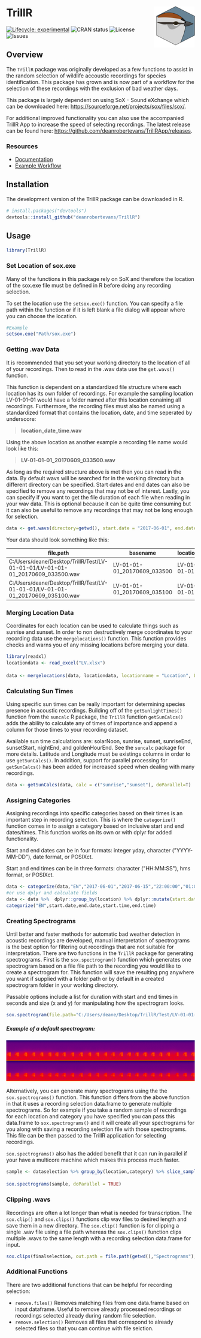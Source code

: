 # TrillR <img src="images/CHSPICO.svg" align="right" width="110" height="110"/>

<!-- badges: start -->

[![Lifecycle:
experimental](https://img.shields.io/badge/lifecycle-experimental-orange.svg)](https://www.tidyverse.org/lifecycle/#experimental)
![CRAN
status](https://www.r-pkg.org/badges/version/TrillR)
![License](https://img.shields.io/github/license/deanrobertevans/TrillR)
![Issues](https://img.shields.io/github/issues/deanrobertevans/TrillR)

<!-- badges: end -->
## Overview
The ``TrillR`` package was originally developed as a few functions to assist in the random selection of wildlife accoustic recordings for species identification. This package has grown and is now part of a workflow for the selection of these recordings with the exclusion of bad weather days.

This package is largely dependent on using SoX - Sound eXchange which can be downloaded here: <https://sourceforge.net/projects/sox/files/sox/>. 

For additional improved functionality you can also use the accompanied TrillR App to increase the speed of selecting recordings. The latest release can be found here: <https://github.com/deanrobertevans/TrillRApp/releases>.

### Resources 
* [Documentation](https://deanrobertevans.github.io/TrillR/)
* [Example Workflow](https://deanrobertevans.github.io/TrillR/articles/Workflow.html)

## Installation
The development version of the TrillR package can be downloaded in R.
```r
# install.packages("devtools")
devtools::install_github("deanrobertevans/TrillR")
```
## Usage

```r
library(TrillR)
```
### Set Location of sox.exe
Many of the functions in this package rely on SoX and therefore the location of the sox.exe file must be defined in R before doing any recording selection. 

To set the location use the  ``setsox.exe()`` function. You can specify a file path within the function or if it is left blank a file dialog will appear where you can choose the location.
```r
#Example
setsox.exe("Path/sox.exe")
```
### Getting .wav Data
It is recommended that you set your working directory to the location of all of your recordings. Then to read in the .wav data use the ``get.wavs()`` function.

This function is dependent on a standardized file structure where each location has its own folder of recordings. For example the sampling location LV-01-01-01 would have a folder named after this location conaining all recordings. Furthermore, the recording files must also be named using a standardized format that contains the location, date, and time seperated by underscore:
> **location_date_time.wav**

 Using the above location as another example a recording file name would look like this: 
 >**LV-01-01-01_20170609_033500.wav**

As long as the required structure above is met then you can read in the data. By default wavs will be searched for in the working directory but a different directory can be specified. Start dates and end dates can also be specified to remove any recordings that may not be of interest. Lastly, you can specify if you want to get the file duration of each file when reading in your wav data. This is optional because it can be quite time consuming but it can also be useful to remove any recordings that may not be long enough for selection.

```r
data <- get.wavs(directory=getwd(), start.date = "2017-06-01", end.date = "2017-06-30", getDuration=T)
```
Your data should look something like this:

| file.path                                                                      | basename                    | location    | datetime        | JDay | file.duration |
|--------------------------------------------------------------------------------|-----------------------------|-------------|-----------------|------|---------------|
| C:/Users/deane/Desktop/TrillR/Test/LV-01-01-01/LV-01-01-01_20170609_033500.wav | LV-01-01-01_20170609_033500 | LV-01-01-01 | 2017-06-09 3:35 | 160  | 600           |
| C:/Users/deane/Desktop/TrillR/Test/LV-01-01-01/LV-01-01-01_20170609_035100.wav | LV-01-01-01_20170609_035100 | LV-01-01-01 | 2017-06-09 3:51 | 160  | 600           |

### Merging Location Data
Coordinates for each location can be used to calculate things such as sunrise and sunset. In order to non destructively merge coordinates to your recording data use the `mergelocations()` function. This function provides checks and warns you of any missing locations before merging your data.

```r
library(readxl)
locationdata <- read_excel("LV.xlsx")

data <- mergelocations(data, locationdata, locationname = "Location", Latitude="Latitude", Longitude="Longitude")
```
### Calculating Sun Times
Using specific sun times can be really important for determining species presence in acoustic recordings. Building off of the `getSunlightTimes()` function from the `suncalc` R package, the `TrillR` function `getSunCalcs()` adds the ability to calculate any of times of importance and append a column for those times to your recording dataset. 

Available sun time calculations are: solarNoon, sunrise, sunset, sunriseEnd, sunsetStart, nightEnd, and goldenHourEnd. See the `suncalc` package for more details. Latitude and Longitude must be existings columns in order to use `getSunCalcs()`. In addition, support for parallel processing for `getSunCalcs()` has been added for increased speed when dealing with many recordings. 

```r
data <- getSunCalcs(data, calc = c("sunrise","sunset"), doParallel=T)
```

### Assigning Categories
Assigning recordings into specific categories based on their times is an important step in recording selection. This is where the `categorize()` function comes in to assign a category based on inclusive start and end dates/times. This function works on its own or with dplyr for added functionality.

Start and end dates can be in four formats: integer yday, character ("YYYY-MM-DD"), date format, or POSIXct.

Start and end times can be in three formats: character ("HH:MM:SS"), hms format, or POSIXct.

```r
data <- categorize(data,"EN","2017-06-01","2017-06-15","22:00:00","01:00:00")
#or use dplyr and calculate fields
data <- data %>%  dplyr::group_by(location) %>% dplyr::mutate(start.date=min(JDay),end.date=ceiling(mean(c(max(JDay),min(JDay)))),start.time=as_hms(sunset-3600),end.time=as_hms(sunset+3600)) %>%
categorize("EN",start.date,end.date,start.time,end.time)
```

### Creating Spectrograms
Until better and faster methods for automatic bad weather detection in acoustic recordings are developed, manual interpretation of spectrograms is the best option for filtering out recordings that are not suitable for interpretation. There are two functions in the `TrillR` package for generating spectrograms. First is the `sox.spectrogram()` function which generates one spectrogram based on a file file path to the recording you would like to create a spectrogram for. This function will save the resulting png anywhere you want if supplied with a folder path or by default in a created spectrogram folder in your working directory. 

Passable options include a list for duration with start and end times in seconds and size (x and y) for manipulating how the spectrogram looks. 
```r
sox.spectrogram(file.path="C:/Users/deane/Desktop/TrillR/Test/LV-01-01-01/LV-01-01-01_20170609_033500.wav", out.path = file.path(getwd(),"Spectrograms"), size = list(x = 2000, y = 1000), duration = list(start = 0, end = 180))
```
##### Example of a default spectrogram:
<img src="images/LV-01-01-01_20170608_075100.png" />

Alternatively, you can generate many spectrograms using the the `sox.spectrograms()` function. This function differs from the above function in that it uses a recording selection data.frame to generate multiple spectrograms. So for example if you take a random sample of recordings for each location and category you have specified you can pass this data.frame to `sox.spectrograms()` and it will create all your spectrograms for you along with saving a recording selection file with those spectrograms. This file can be then passed to the TrillR application for selecting recordings. 

`sox.spectrograms()` also has the added benefit that it can run in parallel if your have a multicore machine which makes this process much faster. 


```r
sample <- dataselection %>% group_by(location,category) %>% slice_sample(n=1)

sox.spectrograms(sample, doParallel = TRUE)
```
### Clipping .wavs
Recordings are often a lot longer than what is needed for transcription. The `sox.clip()` and `sox.clips()` functions clip wav files to desired length and save them in a new directory. The `sox.clip()` function is for clipping a single .wav file using a file.path whereas the `sox.clips()` function clips multiple .wavs to the same length with a recording selection data.frame for input. 

```r
sox.clips(finalselection, out.path = file.path(getwd(),"Spectrograms"), duration = list(start = 0, end = 180))
```
### Additional Functions
There are two additional functions that can be helpful for recording selection:
* `remove.files()` Removes matching files from one data.frame based on input dataframe. Useful to remove already processed recordings or recordings selected already during random file selection.
* `remove.selection()` Removes all files that correspond to already selected files so that you can continue with file selction.